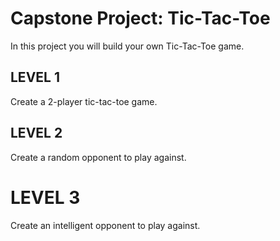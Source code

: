 # Capstone Project: Tic-Tac-Toe

In this project you will build your own Tic-Tac-Toe game. 

## LEVEL 1
Create a 2-player tic-tac-toe game.

## LEVEL 2
Create a random opponent to play against.

# LEVEL 3
Create an intelligent opponent to play against.

